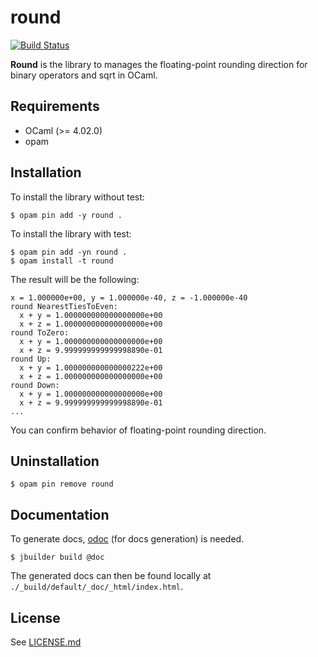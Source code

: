# round

[![Build Status](https://travis-ci.org/tyabu12/ocaml-round.svg?branch=master)](https://travis-ci.org/tyabu12/ocaml-round)

**Round** is the library to manages the floating-point rounding direction for 
binary operators and sqrt in OCaml. 


## Requirements

- OCaml (>= 4.02.0)
- opam


## Installation

To install the library without test:
```
$ opam pin add -y round .
```

To install the library with test:
```
$ opam pin add -yn round .
$ opam install -t round
```
The result will be the following:
```
x = 1.000000e+00, y = 1.000000e-40, z = -1.000000e-40
round NearestTiesToEven:
  x + y = 1.000000000000000000e+00
  x + z = 1.000000000000000000e+00
round ToZero:
  x + y = 1.000000000000000000e+00
  x + z = 9.999999999999998890e-01
round Up:
  x + y = 1.000000000000000222e+00
  x + z = 1.000000000000000000e+00
round Down:
  x + y = 1.000000000000000000e+00
  x + z = 9.999999999999998890e-01
...
```
You can confirm behavior of floating-point rounding direction.


## Uninstallation
```
$ opam pin remove round
```


## Documentation

To generate docs, [odoc](https://github.com/ocaml/odoc) (for docs generation) 
is needed.

```
$ jbuilder build @doc
```

The generated docs can then be found locally at
`./_build/default/_doc/_html/index.html`.


## License

See [LICENSE.md](LICENSE.md)
